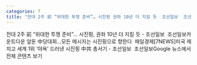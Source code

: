 ```yaml
---
categories: f
title: "전대 2주 前 “위대한 투쟁 준비”… 시진핑 권좌 10년 더 지킬 듯  조선일보  조선일보"
---
```

전대 2주 前 “위대한 투쟁 준비”… 시진핑, 권좌 10년 더 지킬 듯 - 조선일보&nbsp;&nbsp;조선일보카운트다운 앞둔 中당대회…모든 메시지는 시진핑으로 향한다&nbsp;&nbsp;매일경제[7NEWS]미국 제치고 세계 1위 ‘야욕’ 드러낸 시진핑 中共 총서기 - 조선일보&nbsp;&nbsp;조선일보Google 뉴스에서 전체 콘텐츠 보기